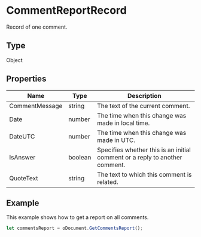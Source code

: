 # CommentReportRecord

Record of one comment.

## Type

Object

## Properties

| Name | Type | Description |
| ---- | ---- | ----------- |
| CommentMessage | string | The text of the current comment. |
| Date | number | The time when this change was made in local time. |
| DateUTC | number | The time when this change was made in UTC. |
| IsAnswer | boolean | Specifies whether this is an initial comment or a reply to another comment. |
| QuoteText | string | The text to which this comment is related. |


## Example

This example shows how to get a report on all comments.

```javascript editor-docx
let commentsReport = oDocument.GetCommentsReport();
```
